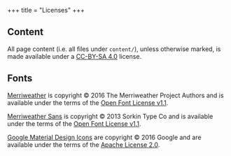 +++
title = "Licenses"
+++

## Content

All page content (i.e. all files under `content/`), unless otherwise marked,
is made available under a [CC-BY-SA 4.0] license.

[CC-BY-SA 4.0]: https://creativecommons.org/licenses/by-sa/4.0/

## Fonts

[Merriweather] is copyright © 2016 The Merriweather Project Authors and is
available under the terms of the [Open Font License
v1.1](https://github.com/EbenSorkin/Merriweather/blob/master/OFL.txt).

[Merriweather Sans] is copyright © 2013 Sorkin Type Co and is available under
the terms of the [Open Font License v1.1](https://github.com/EbenSorkin/Merriweather-Sans/blob/master/OFL.txt).

[Google Material Design Icons] are copyright © 2016 Google and are available
under the terms of the [Apache License
2.0](https://github.com/google/material-design-icons/blob/master/LICENSE).

[Merriweather]: https://github.com/EbenSorkin/Merriweather
[Merriweather Sans]: https://github.com/EbenSorkin/Merriweather-Sans
[Google Material Design Icons]: https://github.com/google/material-design-icons
